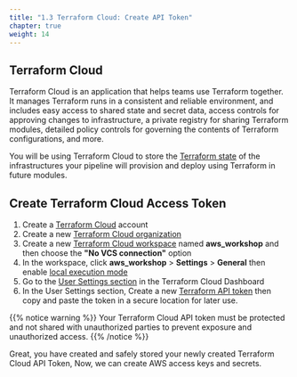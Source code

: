 ```yaml
---
title: "1.3 Terraform Cloud: Create API Token"
chapter: true
weight: 14
---
```


## Terraform Cloud

Terraform Cloud is an application that helps teams use Terraform together. It manages Terraform runs in a consistent and reliable environment, and includes easy access to shared state and secret data, access controls for approving changes to infrastructure, a private registry for sharing Terraform modules, detailed policy controls for governing the contents of Terraform configurations, and more.

You will be using Terraform Cloud to store the [Terraform state][1] of the infrastructures your pipeline will provision and deploy using Terraform in future modules.


## Create Terraform Cloud Access Token

1. Create a [Terraform Cloud][4] account
1. Create a new [Terraform Cloud organization][7]
1. Create a new [Terraform Cloud workspace][8] named **aws_workshop** and then choose the **"No VCS connection"** option
1. In the workspace, click **aws_workshop** > **Settings** > **General** then enable [local execution mode][18]
1. Go to the [User Settings section][16] in the Terraform Cloud Dashboard
1. In the User Settings section, Create a new [Terraform API token][17] then copy and paste the token in a secure location for later use.

{{% notice warning %}}
Your Terraform Cloud API token must be protected and not shared with unauthorized parties to prevent exposure and unauthorized access.
{{% /notice %}}

Great, you have created and safely stored your newly created Terraform Cloud API Token, Now, we can create AWS access keys and secrets.

<!-- URL Links index -->
[1]: https://www.terraform.io/docs/language/state/index.html
[4]: https://app.terraform.io/signup/account
[7]: https://learn.hashicorp.com/terraform/cloud-getting-started/signup#create-your-organization
[8]: https://learn.hashicorp.com/terraform/cloud-getting-started/create-workspace
[16]: https://www.terraform.io/docs/cloud/users-teams-organizations/users.html#user-settings
[17]: https://www.terraform.io/docs/cloud/users-teams-organizations/users.html#api-tokens
[18]: https://www.terraform.io/docs/cloud/workspaces/settings.html#execution-mode